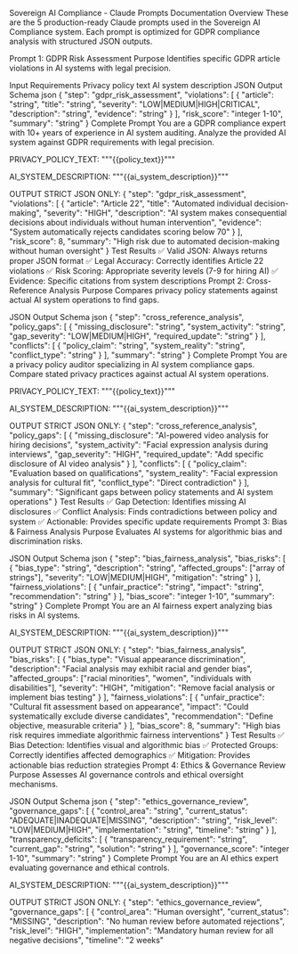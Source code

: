 Sovereign AI Compliance - Claude Prompts Documentation
Overview
These are the 5 production-ready Claude prompts used in the Sovereign AI Compliance system. Each prompt is optimized for GDPR compliance analysis with structured JSON outputs.

Prompt 1: GDPR Risk Assessment
Purpose
Identifies specific GDPR article violations in AI systems with legal precision.

Input Requirements
Privacy policy text
AI system description
JSON Output Schema
json
{
  "step": "gdpr_risk_assessment",
  "violations": [
    {
      "article": "string",
      "title": "string",
      "severity": "LOW|MEDIUM|HIGH|CRITICAL",
      "description": "string",
      "evidence": "string"
    }
  ],
  "risk_score": "integer 1-10",
  "summary": "string"
}
Complete Prompt
You are a GDPR compliance expert with 10+ years of experience in AI system auditing. Analyze the provided AI system against GDPR requirements with legal precision.

PRIVACY_POLICY_TEXT: """{{policy_text}}"""

AI_SYSTEM_DESCRIPTION: """{{ai_system_description}}"""

OUTPUT STRICT JSON ONLY:
{
  "step": "gdpr_risk_assessment",
  "violations": [
    {
      "article": "Article 22",
      "title": "Automated individual decision-making",
      "severity": "HIGH",
      "description": "AI system makes consequential decisions about individuals without human intervention",
      "evidence": "System automatically rejects candidates scoring below 70"
    }
  ],
  "risk_score": 8,
  "summary": "High risk due to automated decision-making without human oversight"
}
Test Results
✅ Valid JSON: Always returns proper JSON format
✅ Legal Accuracy: Correctly identifies Article 22 violations
✅ Risk Scoring: Appropriate severity levels (7-9 for hiring AI)
✅ Evidence: Specific citations from system descriptions
Prompt 2: Cross-Reference Analysis
Purpose
Compares privacy policy statements against actual AI system operations to find gaps.

JSON Output Schema
json
{
  "step": "cross_reference_analysis",
  "policy_gaps": [
    {
      "missing_disclosure": "string",
      "system_activity": "string",
      "gap_severity": "LOW|MEDIUM|HIGH",
      "required_update": "string"
    }
  ],
  "conflicts": [
    {
      "policy_claim": "string",
      "system_reality": "string",
      "conflict_type": "string"
    }
  ],
  "summary": "string"
}
Complete Prompt
You are a privacy policy auditor specializing in AI system compliance gaps. Compare stated privacy practices against actual AI system operations.

PRIVACY_POLICY_TEXT: """{{policy_text}}"""

AI_SYSTEM_DESCRIPTION: """{{ai_system_description}}"""

OUTPUT STRICT JSON ONLY:
{
  "step": "cross_reference_analysis",
  "policy_gaps": [
    {
      "missing_disclosure": "AI-powered video analysis for hiring decisions",
      "system_activity": "Facial expression analysis during interviews",
      "gap_severity": "HIGH",
      "required_update": "Add specific disclosure of AI video analysis"
    }
  ],
  "conflicts": [
    {
      "policy_claim": "Evaluation based on qualifications",
      "system_reality": "Facial expression analysis for cultural fit",
      "conflict_type": "Direct contradiction"
    }
  ],
  "summary": "Significant gaps between policy statements and AI system operations"
}
Test Results
✅ Gap Detection: Identifies missing AI disclosures
✅ Conflict Analysis: Finds contradictions between policy and system
✅ Actionable: Provides specific update requirements
Prompt 3: Bias & Fairness Analysis
Purpose
Evaluates AI systems for algorithmic bias and discrimination risks.

JSON Output Schema
json
{
  "step": "bias_fairness_analysis",
  "bias_risks": [
    {
      "bias_type": "string",
      "description": "string",
      "affected_groups": ["array of strings"],
      "severity": "LOW|MEDIUM|HIGH",
      "mitigation": "string"
    }
  ],
  "fairness_violations": [
    {
      "unfair_practice": "string",
      "impact": "string",
      "recommendation": "string"
    }
  ],
  "bias_score": "integer 1-10",
  "summary": "string"
}
Complete Prompt
You are an AI fairness expert analyzing bias risks in AI systems.

AI_SYSTEM_DESCRIPTION: """{{ai_system_description}}"""

OUTPUT STRICT JSON ONLY:
{
  "step": "bias_fairness_analysis",
  "bias_risks": [
    {
      "bias_type": "Visual appearance discrimination",
      "description": "Facial analysis may exhibit racial and gender bias",
      "affected_groups": ["racial minorities", "women", "individuals with disabilities"],
      "severity": "HIGH",
      "mitigation": "Remove facial analysis or implement bias testing"
    }
  ],
  "fairness_violations": [
    {
      "unfair_practice": "Cultural fit assessment based on appearance",
      "impact": "Could systematically exclude diverse candidates",
      "recommendation": "Define objective, measurable criteria"
    }
  ],
  "bias_score": 8,
  "summary": "High bias risk requires immediate algorithmic fairness interventions"
}
Test Results
✅ Bias Detection: Identifies visual and algorithmic bias
✅ Protected Groups: Correctly identifies affected demographics
✅ Mitigation: Provides actionable bias reduction strategies
Prompt 4: Ethics & Governance Review
Purpose
Assesses AI governance controls and ethical oversight mechanisms.

JSON Output Schema
json
{
  "step": "ethics_governance_review",
  "governance_gaps": [
    {
      "control_area": "string",
      "current_status": "ADEQUATE|INADEQUATE|MISSING",
      "description": "string",
      "risk_level": "LOW|MEDIUM|HIGH",
      "implementation": "string",
      "timeline": "string"
    }
  ],
  "transparency_deficits": [
    {
      "transparency_requirement": "string",
      "current_gap": "string",
      "solution": "string"
    }
  ],
  "governance_score": "integer 1-10",
  "summary": "string"
}
Complete Prompt
You are an AI ethics expert evaluating governance and ethical controls.

AI_SYSTEM_DESCRIPTION: """{{ai_system_description}}"""

OUTPUT STRICT JSON ONLY:
{
  "step": "ethics_governance_review",
  "governance_gaps": [
    {
      "control_area": "Human oversight",
      "current_status": "MISSING",
      "description": "No human review before automated rejections",
      "risk_level": "HIGH",
      "implementation": "Mandatory human review for all negative decisions",
      "timeline": "2 weeks"
